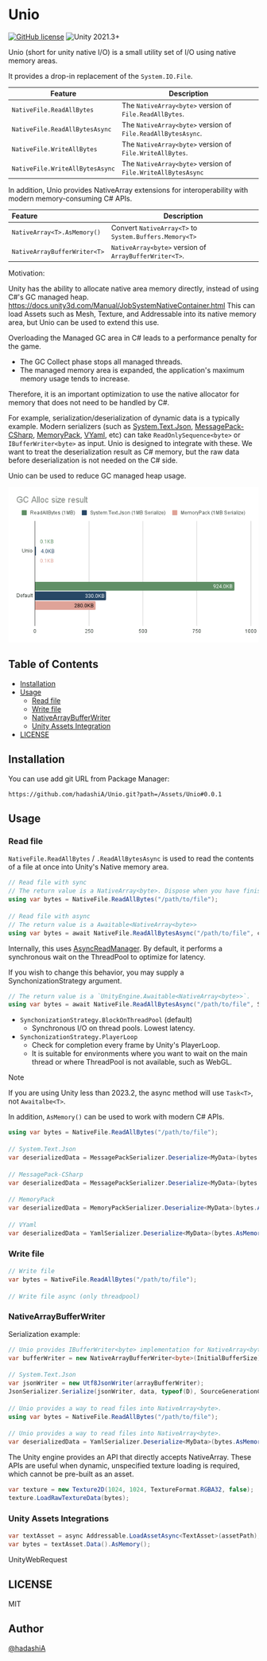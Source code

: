 # Unio

[![GitHub license](https://img.shields.io/github/license/hadashiA/Unio)](./LICENSE)
![Unity 2021.3+](https://img.shields.io/badge/unity-2021.3+-000.svg)

Unio (short for unity native I/O) is a small utility set of I/O using native memory areas.

It provides a drop-in replacement of the `System.IO.File`.

| Feature                         | Description                                                  | 
|---------------------------------|--------------------------------------------------------------|
| `NativeFile.ReadAllBytes`       | The `NativeArray<byte>` version of `File.ReadAllBytes`.      | 
| `NativeFile.ReadAllBytesAsync`  | The `NativeArray<byte>` version of `File.ReadAllBytesAsync`. | 
| `NativeFile.WriteAllBytes`      | The `NativeArray<byte>` version of `File.WriteAllBytes`.     | 
| `NativeFile.WriteAllBytesAsync` | The `NativeArray<byte>` version of `File.WriteAllBytesAsync` | 

In addition, Unio provides NativeArray extensions for interoperability with modern memory-consuming C# APIs.

| Feature                      | Description                                            | 
|:-----------------------------|--------------------------------------------------------|
| `NativeArray<T>.AsMemory()`  | Convert `NativeArray<T>` to `System.Buffers.Memory<T>` |
| `NativeArrayBufferWriter<T>` | `NativeArray<byte>` version of `ArrayBufferWriter<T>`. |

Motivation:

Unity has the ability to allocate native area memory directly, instead of using C#'s GC managed heap. https://docs.unity3d.com/Manual/JobSystemNativeContainer.html This can load Assets such as Mesh, Texture, and Addressable into its native memory area, but Unio can be used to extend this use.

Overloading the Managed GC area in C# leads to a performance penalty for the game.
- The GC Collect phase stops all managed threads.
- The managed memory area is expanded, the application's maximum memory usage tends to increase.
 
Therefore, it is an important optimization to use the native allocator for memory that does not need to be handled by C#.

For example, serialization/deserialization of dynamic data is a typically example.
Modern serializers (such as [System.Text.Json](https://learn.microsoft.com/dotnet/api/system.text.json), [MessagePack-CSharp](https://github.com/Cysharp/MessagePack-CSharp), [MemoryPack](https://github.com/Cysharp/MemoryPack), [VYaml](https://github.com/hadashiA/VYaml), etc) can take `ReadOnlySequence<byte>` or `IBufferWriter<byte>` as input. Unio is designed to integrate with these.
We want to treat the deserialization result as C# memory, but the raw data before deserialization is not needed on the C# side.

Unio can be used to reduce GC managed heap usage.

![](./docs/gc_bench.png)

## Table of Contents

- [Installation](#installation)
- [Usage](#usage)
  - [Read file](#read-file)
  - [Write file](#write-file)
  - [NativeArrayBufferWriter](#native-array-buffer-writer) 
  - [Unity Assets Integration](#unity-assets-integrations)
- [LICENSE](#license)

## Installation

You can use add git URL from Package Manager:

```
https://github.com/hadashiA/Unio.git?path=/Assets/Unio#0.0.1
```

## Usage

### Read file

`NativeFile.ReadAllBytes` / `.ReadAllBytesAsync` is used to read the contents of a file at once into Unity's Native memory area.

```csharp
// Read file with sync
// The return value is a NativeArray<byte>. Dispose when you have finished using it.
using var bytes = NativeFile.ReadAllBytes("/path/to/file");

// Read file with async
// The return value is a Awaitable<NativeArray<byte>>
using var bytes = await NativeFile.ReadAllBytesAsync("/path/to/file", cancellationToken: cancellationToken);
```

Internally, this uses [AsyncReadManager](https://docs.unity3d.com/ScriptReference/Unity.IO.LowLevel.Unsafe.AsyncReadManager.html).
By default, it performs a synchronous wait on the ThreadPool to optimize for latency.

If you wish to change this behavior, you may supply a SynchonizationStrategy argument.

```csharp
// The return value is a `UnityEngine.Awaitable<NativeArray<byte>>`.
using var bytes = await NativeFile.ReadAllBytesAsync("/path/to/file", SynchonizationStrategy.PlayerLoop);
```

- `SynchonizationStrategy.BlockOnThreadPool` (default)
  - Synchronous I/O on thread pools. Lowest latency.
- `SynchonizationStrategy.PlayerLoop`
   - Check for completion every frame by Unity's PlayerLoop.
   - It is suitable for environments where you want to wait on the main thread or where ThreadPool is not available, such as WebGL.


> [!NOTE]
> If you are using Unity less than 2023.2, the async method will use `Task<T>`, not `Awaitalbe<T>`.

In addition, `AsMemory()` can be used to work with modern C# APIs.

```csharp
using var bytes = NativeFile.ReadAllBytes("/path/to/file");

// System.Text.Json
var deserializedData = MessagePackSerializer.Deserialize<MyData>(bytes.AsMemory());

// MessagePack-CSharp
var deserializedData = MessagePackSerializer.Deserialize<MyData>(bytes.AsMemory());

// MemoryPack
var deserializedData = MemoryPackSerializer.Deserialize<MyData>(bytes.AsMemory());

// VYaml
var deserializedData = YamlSerializer.Deserialize<MyData>(bytes.AsMemory());
```

### Write file

```csharp
// Write file 
var bytes = NativeFile.ReadAllBytes("/path/to/file");

// Write file async (only threadpool)
```

### NativeArrayBufferWriter


Serialization example:

```csharp
// Unio provides IBufferWriter<byte> implementation for NativeArray<byte>. 
var bufferWriter = new NativeArrayBufferWriter<byte>(InitialBufferSize);

// System.Text.Json
var jsonWriter = new Utf8JsonWriter(arrayBufferWriter);
JsonSerializer.Serialize(jsonWriter, data, typeof(D), SourceGenerationContext.Default);

// Unio provides a way to read files into NativeArray<byte>.
using var bytes = NativeFile.ReadAllBytes("/path/to/file");

// Unio provides a way to read files into NativeArray<byte>.
var deserializedData = YamlSerializer.Deserialize<MyData>(bytes.AsMemory());
```

The Unity engine provides an API that directly accepts NativeArray<byte>.
These APIs are useful when dynamic, unspecified texture loading is required, which cannot be pre-built as an asset.

```csharp
var texture = new Texture2D(1024, 1024, TextureFormat.RGBA32, false);
texture.LoadRawTextureData(bytes);
```

### Unity Assets Integrations



```csharp
var textAsset = async Addressable.LoadAssetAsync<TextAsset>(assetPath);
var bytes = textAsset.Data().AsMemory();
```

UnityWebRequest

## LICENSE

MIT

## Author

[@hadashiA](https://github.com/hadashiA)
